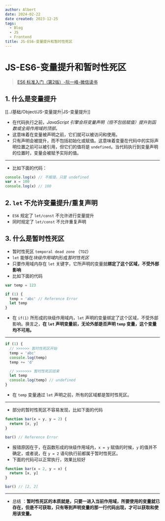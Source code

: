 ```yaml
---
author: Albert
date: 2024-02-22
date created: 2023-12-25
tags:
  - Blog
  - JS
  - Frontend
title: JS-ES6-变量提升和暂时性死区
---
```


# JS-ES6-变量提升和暂时性死区

> [ES6 标准入门（第2版）-阮一峰-微信读书](https://weread.qq.com/web/reader/d2432530813ab7c05g019f02k45c322601945c48cce2e120)

## 1. 什么是变量提升

[[../基础/Object/JS-变量提升|JS-变量提升]]

- 在代码执行之前，_JavaScript 引擎会将变量声明（但不包括赋值）提升到函数或全局作用域的顶部。_
- 这意味着在变量被声明之前，它们就可以被访问和使用。
- 只有声明会被提升，而不包括初始化或赋值。这意味着变量在代码中的实际声明位置之前可以被引用，但它们的值将是 `undefined`。当代码执行到变量声明的位置时，变量会被赋予实际的值。

---

- 比如下面的代码：

```js
console.log(x) // 不报错，只是 undefined
var x = 100
console.log(x) // 100
```

## 2. `let` 不允许变量提升/重复声明

- `ES6` 规定了 `let/const` 不允许进行变量提升
- 同时规定了 `let/const` 不允许重复声明

## 3. 什么是暂时性死区

- 暂时性死区 `temporal dead zone` （`TDZ`）
- `let` 能够在*块级作用域*内形成*暂时性死区*
- 只要作用域内存在 `let` 关键字，它所声明的变量就**绑定了这个区域，不受外部影响**
- 比如下面的代码

```js
var temp = 123

if (1) {
  temp = 'abc' // Reference Error
  let temp
}
```

- 在 `if(1)` 所形成的块级作用域内，`let` 声明的变量绑定了这个区域，不受外部影响。换言之，**在 `let` 声明变量前，无论外部是否声明 `temp` 变量，这个变量均不可用。**

---

```js
if (1) {
  // >>>>>> 暂时性死区开始
  temp = 'abc'
  console.log(temp)
  temp += 'd'

  // >>>>>>> 暂时性死区结束
  let temp
  console.log(temp) // undefined
}
```

- 在 `temp` 变量通过 `let` 声明之前，所有的区域都是暂时性死区。

---

- 部分的暂时性死区不容易发现，比如下面的代码

```js
function bar(x = y, y = 2) {
  return [x, y]
}

bar() // Reference Error
```

- 报错原因在于，在函数形成的块级作用域内，`x = y` 赋值的时候，`y` 的值并不确定，或者说，在 `y = 2` 语句执行前都属于暂时性死区。
- 下面的代码可以正常执行，效果比较好

```js
function bar(x = 2, y = x) {
  return [x, y]
}

bar() // [2, 2]
```

---

- 总结 ：**暂时性死区的本质就是，只要一进入当前作用域，所要使用的变量就已存在，但是不可获取，只有等到声明变量的那一行代码出现，才可以获取和使用该变量。**
